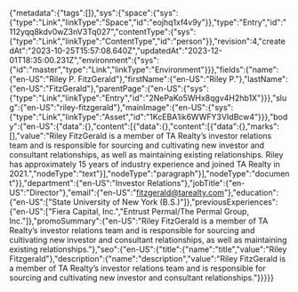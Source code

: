 {"metadata":{"tags":[]},"sys":{"space":{"sys":{"type":"Link","linkType":"Space","id":"eojhq1xf4v9y"}},"type":"Entry","id":"112yqq8kdv0wZ3nV3Tq027","contentType":{"sys":{"type":"Link","linkType":"ContentType","id":"person"}},"revision":4,"createdAt":"2023-10-25T15:57:08.640Z","updatedAt":"2023-12-01T18:35:00.231Z","environment":{"sys":{"id":"master","type":"Link","linkType":"Environment"}}},"fields":{"name":{"en-US":"Riley P. FitzGerald"},"firstName":{"en-US":"Riley P."},"lastName":{"en-US":"FitzGerald"},"parentPage":{"en-US":{"sys":{"type":"Link","linkType":"Entry","id":"2NePaKo5WHx8qgv4H2hb1X"}}},"slug":{"en-US":"riley-fitzgerald"},"mainImage":{"en-US":{"sys":{"type":"Link","linkType":"Asset","id":"1KcEBA1ik6WWFY3VIdBcw4"}}},"body":{"en-US":{"data":{},"content":[{"data":{},"content":[{"data":{},"marks":[],"value":"Riley FitzGerald is a member of TA Realty’s investor relations team and is responsible for sourcing and cultivating new investor and consultant relationships, as well as maintaining existing relationships. Riley has approximately 15 years of industry experience and joined TA Realty in 2021.","nodeType":"text"}],"nodeType":"paragraph"}],"nodeType":"document"}},"department":{"en-US":"Investor Relations"},"jobTitle":{"en-US":"Director"},"email":{"en-US":"fitzgerald@tarealty.com"},"education":{"en-US":["State University of New York (B.S.)"]},"previousExperiences":{"en-US":["Fiera Capital, Inc.","Entrust Permal/The Permal Group, Inc."]},"promoSummary":{"en-US":"Riley FitzGerald is a member of TA Realty’s investor relations team and is responsible for sourcing and cultivating new investor and consultant relationships, as well as maintaining existing relationships."},"seo":{"en-US":{"title":{"name":"title","value":"Riley Fitzgerald"},"description":{"name":"description","value":"Riley FitzGerald is a member of TA Realty’s investor relations team and is responsible for sourcing and cultivating new investor and consultant relationships."}}}}}